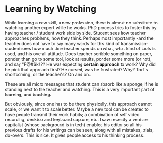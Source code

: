 # Learning by Watching

While learning a new skill, a new profession, there is almost no substitute to watching another expert while he works. PhD process tries to foster this by having teacher / student work side by side. Student sees how teacher approaches problems, how they think. Perhaps most importantly -and the teacher does not have to say many words for this kind of transmission- student sees how much time teacher spends on what, what kind of tools is used, and his overall attitude. Does teacher scribble something on paper, ponder, than go to some tool, look at results, ponder some more (or not), and say "F@#$k! ?? He was expecting __certain approach__ to work? Why did he pick that approach first? He cursed, was he frustrated? Why? Tool's shortcoming, or the teacher's? On and on..

These are all micro messages that student can absorb like a sponge, if he is standing next to the teacher and watching. This is a very important part of learning, and teaching.

But  obviously, since one has to be there physically, this approach cannot scale, or we want it to scale better. Maybe a new tool can be created to have people transmit their work habits; a combination of self video recording, desktop and keyboard capture, etc. I saw recently a venture capitalist (whose background is in tech) enabled his editor so all his previous drafts for his writings can be seen, along with all mistakes, trials, do-overs. This is nice. It gives people access to his thinking process.











